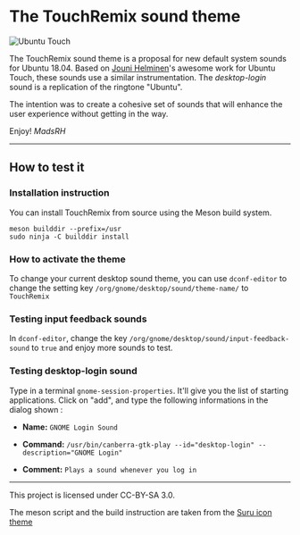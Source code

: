 # The TouchRemix sound theme

![Ubuntu Touch](/banner.jpg)

The TouchRemix sound theme is a proposal for new default system sounds for Ubuntu 18.04. Based on [Jouni Helminen](http://www.helminen.co)'s awesome work for Ubuntu Touch, these sounds use a similar instrumentation. The _desktop-login_ sound is a replication of the ringtone "Ubuntu".

The intention was to create a cohesive set of sounds that will enhance the user experience without getting in the way. 

Enjoy! 
_MadsRH_

---

## How to test it

### Installation instruction

You can install TouchRemix from source using the Meson build system.

````
meson builddir --prefix=/usr
sudo ninja -C builddir install
````

### How to activate the theme

To change your current desktop sound theme, you can use `dconf-editor` to change the setting key `/org/gnome/desktop/sound/theme-name/` to `TouchRemix`

### Testing input feedback sounds

In `dconf-editor`, change the key `/org/gnome/desktop/sound/input-feedback-sound` to `true` and enjoy more sounds to test.

### Testing desktop-login sound

Type in a terminal `gnome-session-properties`. It'll give you the list of starting applications. Click on "add", and type the following informations in the dialog shown :

- **Name:** `GNOME Login Sound`

- **Command:** `/usr/bin/canberra-gtk-play --id="desktop-login" --description="GNOME Login"`

- **Comment:** `Plays a sound whenever you log in`

---

This project is licensed under CC-BY-SA 3.0.

The meson script and the build instruction are taken from the [Suru icon theme](https://github.com/snwh/suru-icon-theme)